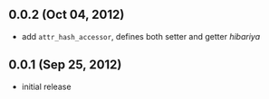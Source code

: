 ## 0.0.2 (Oct 04, 2012)

* add `attr_hash_accessor`, defines both setter and getter *hibariya*

## 0.0.1 (Sep 25, 2012)

* initial release

